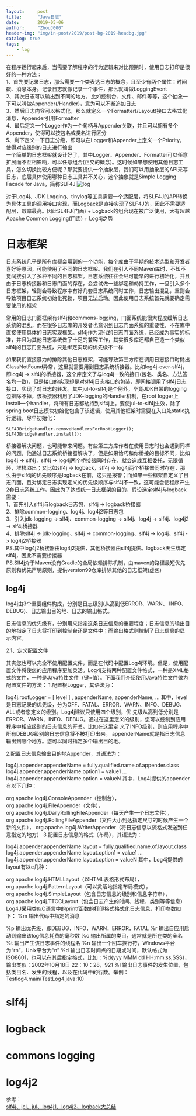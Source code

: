 ```yaml
---
layout:     post
title:      "Java日志"
date:       2019-05-06
author:     "ZhouJ000"
header-img: "img/in-post/2019/post-bg-2019-headbg.jpg"
catalog: true
tags:
    - log
--- 
```




在程序运行起来后，当需要了解程序的行为逻辑来对比预期时，使用日志打印是很好的一种方法：  
1、首先要记录日志，那么需要一个类表达日志的概念，且至少有两个属性：时间戳、消息本身。记录日志就像记录一个事件，那么就叫做LoggingEvent  
2、其次日志可以输出到不同的地方，比如控制台、文件、邮件等等，这个抽象一下可以叫做Appender(/Handler)，意为可以不断追加日志  
3、然后日志内容可以格式化，那么就定义一个Formatter(/Layout)接口去格式化消息，Appender引用Formatter  
4、最后定义一个Logger作为一个句柄与Appender关联，并且可以拥有多个Appender，使得可以按包名或类名进行区分  
5、剩下定义一下日志分级，即可以在Logger和Appender上定义一个Priority，使得对应级别的日志进行输出  
一个简单的日志框架就设计好了，其中Logger、Appender、Formatter可以任意扩展而不互相影响，可以任意组合(正交的概念)。这时候如果想使用其他日志工具，怎么切换比较方便呢？那就要提供一个抽象层，我们可以用抽象层的API来写日志，底层具体使用哪种日志工具并不关心，这个抽象就是Simple Logging Facade for Java，简称SLF4J
![log](log.png)

对于Log4j、JDK Logging、tinylog等工具需要一个适配层，将SLF4J的API转换为具体工具的调用接口实现，而Logback是直接实现了SLF4J的，因此不需要适配层，效率最高。因此SL4FJ(门面) + Logback的组合现在被广泛使用，大有超越Apache Common Logging(门面) + Log4j之势


# 日志框架

日志系统几乎是所有库都会用到的一个功能，每个库由于早期的技术选型和开发者喜好等原因，可能使用了不同的日志框架。我们在引入不同Maven库时，不知不觉间接引入了多种不同的日志框架。日志系统往往会尽可能早的进行初始化，并且由于日志桥接器和日志门面的存在，会尝试做一些绑定和劫持工作，一旦引入多个日志框架，轻则会导致程序中有好几套日志系统同时工作，日志输出混乱，重则会导致项目日志系统初始化死锁，项目无法启动。因此使用日志系统首先就要确定需要使用的框架

常用的日志门面框架有slf4j和commons-logging，门面系统能很大程度缓解日志系统的混乱，而在很多日志库的开发者也意识到日志门面系统的重要性，不在库中直接使用具体的日志实现框架。slf4j作为现代的日志门面系统，已经成为事实的标准，并且为其他日志系统做了十足的兼容工作，其实很多库还都自己造一个类似slf4j的日志门面系统，只是绑定实现的优先级不一样

如果我们直接暴力的排除其他日志框架，可能导致第三方库在调用日志接口时抛出ClassNotFound异常，这里就需要用到日志系统桥接器。比如log4j-over-slf4j，即log4j -> slf4j的桥接器，这个库定义了与log4j一致的接口(包名、类名、方法签名均一致)，但是接口的实现却是对slf4j日志接口的包装，即间接调用了slf4j日志接口，实现了对日志的转发。其中jul-to-slf4j是个例外，毕竟JDK自带的logging包排除不掉，该桥接器利用了JDK-logging的Handler机制，在root logger上install一个handler，将所有日志都劫持到slf4j上。要使jul-to-slf4j生效，除了spring boot日志模块初始化包含了该逻辑，使用其他框架时需要在入口处static执行逻辑，尽早初始化：
```
SLF4JBridgeHandler.removeHandlersForRootLogger();
SLF4JBridgeHandler.install();
```

桥接器解决问题，也可能带来问题。有些第三方库作者在使用日志时也会遇到同样的问题，他通过日志系统桥接器解决了，但是如果恰巧和你桥接的目标不同，比如log4j -> slf4j，slf4j -> log4j两个桥接器同时存在，就会造成互相委托，无限循环，堆栈溢出；又比如slf4j -> logback，slf4j -> log4j两个桥接器同时存在，那么由于slf4j的优先顺序是logback在前，这只是报警；而如果一些框架自定义了日志门面，且对绑定日志实现定义的优先级顺序与slf4j不一致，这可能会使程序产生2套日志系统工作。因此为了达成统一日志框架的目的，假设选定slf4j与logback需要：  
1、首先引入slf4j与logback日志包，slf4j -> logback桥接器  
2、排除common-logging、log4j、log4j2等日志包  
3、引入jdk-logging -> slf4j、common-logging -> slf4j、log4j -> slf4j、log4j2 -> slf4j桥接器  
4、排除slf4j -> jdk-logging、slf4j -> common-logging、slf4j -> log4j、slf4j -> log4j2桥接器  
PS.其中log4j2桥接器由log4j2提供，其他桥接器由slf4j提供。logback天生绑定slf4j，因此不需要桥接器  
PS.Slf4j介于Maven没有Gradle的全局依赖排除机制，由maven的路径最短优先原则和优先声明原则，提供version99仓库排除其他的日志框架(虚包)
![]()


## log4j

log4j由3个重要组件构成，分别是日志级别(从高到低ERROR、WARN、 INFO、DEBUG)、日志输出目的地、日志的输出格式。









日志信息的优先级有，分别用来指定这条日志信息的重要程度；日志信息的输出目的地指定了日志将打印到控制台还是文件中；而输出格式则控制了日志信息的显 示内容。

2.1、定义配置文件

其实您也可以完全不使用配置文件，而是在代码中配置Log4j环境。但是，使用配置文件将使您的应用程序更加灵活。Log4j支持两种配置文件格式，一种是XML格式的文件，一种是Java特性文件（键=值）。下面我们介绍使用Java特性文件做为配置文件的方法：
1.配置根Logger，其语法为：

log4j.rootLogger = [ level ] , appenderName, appenderName, …
其中，level 是日志记录的优先级，分为OFF、FATAL、ERROR、WARN、INFO、DEBUG、ALL或者您定义的级别。Log4j建议只使用四个级别，优 先级从高到低分别是ERROR、WARN、INFO、DEBUG。通过在这里定义的级别，您可以控制到应用程序中相应级别的日志信息的开关。比如在这里定 义了INFO级别，则应用程序中所有DEBUG级别的日志信息将不被打印出来。 appenderName就是指日志信息输出到哪个地方。您可以同时指定多个输出目的地。

2.配置日志信息输出目的地Appender，其语法为：

log4j.appender.appenderName = fully.qualified.name.of.appender.class
log4j.appender.appenderName.option1 = value1
…
log4j.appender.appenderName.option = valueN
其中，Log4j提供的appender有以下几种：

org.apache.log4j.ConsoleAppender（控制台），
org.apache.log4j.FileAppender（文件），
org.apache.log4j.DailyRollingFileAppender（每天产生一个日志文件），
org.apache.log4j.RollingFileAppender（文件大小到达指定尺寸的时候产生一个新的文件），
org.apache.log4j.WriterAppender（将日志信息以流格式发送到任意指定的地方）
3.配置日志信息的格式（布局），其语法为：

log4j.appender.appenderName.layout = fully.qualified.name.of.layout.class
log4j.appender.appenderName.layout.option1 = value1
…
log4j.appender.appenderName.layout.option = valueN
其中，Log4j提供的layout有以e几种：

org.apache.log4j.HTMLLayout（以HTML表格形式布局），
org.apache.log4j.PatternLayout（可以灵活地指定布局模式），
org.apache.log4j.SimpleLayout（包含日志信息的级别和信息字符串），
org.apache.log4j.TTCCLayout（包含日志产生的时间、线程、类别等等信息）
Log4J采用类似C语言中的printf函数的打印格式格式化日志信息，打印参数如下： %m 输出代码中指定的消息

%p 输出优先级，即DEBUG，INFO，WARN，ERROR，FATAL
%r 输出自应用启动到输出该log信息耗费的毫秒数
%c 输出所属的类目，通常就是所在类的全名
%t 输出产生该日志事件的线程名
%n 输出一个回车换行符，Windows平台为“rn”，Unix平台为“n”
%d 输出日志时间点的日期或时间，默认格式为ISO8601，也可以在其后指定格式，比如：%d{yyy MMM dd HH:mm:ss,SSS}，输出类似：2002年10月18日 22：10：28，921
%l 输出日志事件的发生位置，包括类目名、发生的线程，以及在代码中的行数。举例：Testlog4.main(TestLog4.java:10)





















# slf4j

# logback

# commons logging


# log4j2










参考：  
[slf4j、jcl、jul、log4j1、log4j2、logback大总结](https://my.oschina.net/pingpangkuangmo/blog/410224)  

